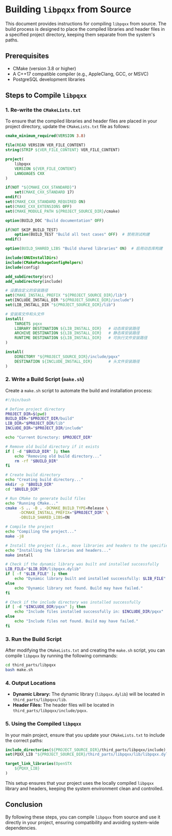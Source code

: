 # Building `libpqxx` from Source

This document provides instructions for compiling `libpqxx` from source. The build process is designed to place the compiled libraries and header files in a specified project directory, keeping them separate from the system's paths.

## Prerequisites

- CMake (version 3.8 or higher)
- A C++17 compatible compiler (e.g., AppleClang, GCC, or MSVC)
- PostgreSQL development libraries

## Steps to Compile `libpqxx`

### 1. Re-write the `CMakeLists.txt`

To ensure that the compiled libraries and header files are placed in your project directory, update the `CMakeLists.txt` file as follows:

```cmake
cmake_minimum_required(VERSION 3.8)

file(READ VERSION VER_FILE_CONTENT)
string(STRIP ${VER_FILE_CONTENT} VER_FILE_CONTENT)

project(
    libpqxx
    VERSION ${VER_FILE_CONTENT}
    LANGUAGES CXX
)

if(NOT "${CMAKE_CXX_STANDARD}")
    set(CMAKE_CXX_STANDARD 17)
endif()
set(CMAKE_CXX_STANDARD_REQUIRED ON)
set(CMAKE_CXX_EXTENSIONS OFF)
set(CMAKE_MODULE_PATH ${PROJECT_SOURCE_DIR}/cmake)

option(BUILD_DOC "Build documentation" OFF)

if(NOT SKIP_BUILD_TEST)
    option(BUILD_TEST "Build all test cases" OFF)  # 禁用测试构建
endif()

option(BUILD_SHARED_LIBS "Build shared libraries" ON)  # 启用动态库构建

include(GNUInstallDirs)
include(CMakePackageConfigHelpers)
include(config)

add_subdirectory(src)
add_subdirectory(include)

# 设置自定义的安装路径
set(CMAKE_INSTALL_PREFIX "${PROJECT_SOURCE_DIR}/lib")
set(INCLUDE_INSTALL_DIR "${PROJECT_SOURCE_DIR}/include")
set(LIB_INSTALL_DIR "${PROJECT_SOURCE_DIR}/lib")

# 安装库文件和头文件
install(
    TARGETS pqxx
    LIBRARY DESTINATION ${LIB_INSTALL_DIR}   # 动态库安装路径
    ARCHIVE DESTINATION ${LIB_INSTALL_DIR}   # 静态库安装路径
    RUNTIME DESTINATION ${LIB_INSTALL_DIR}   # 可执行文件安装路径
)

install(
    DIRECTORY "${PROJECT_SOURCE_DIR}/include/pqxx"
    DESTINATION ${INCLUDE_INSTALL_DIR}       # 头文件安装路径
)
```

### 2. Write a Build Script (`make.sh`)

Create a `make.sh` script to automate the build and installation process:

```bash
#!/bin/bash

# Define project directory
PROJECT_DIR=$(pwd)
BUILD_DIR="$PROJECT_DIR/build"
LIB_DIR="$PROJECT_DIR/lib"
INCLUDE_DIR="$PROJECT_DIR/include"

echo "Current Directory: $PROJECT_DIR"

# Remove old build directory if it exists
if [ -d "$BUILD_DIR" ]; then
    echo "Removing old build directory..."
    rm -rf "$BUILD_DIR"
fi

# Create build directory
echo "Creating build directory..."
mkdir -p "$BUILD_DIR"
cd "$BUILD_DIR"

# Run CMake to generate build files
echo "Running CMake..."
cmake -S .. -B . -DCMAKE_BUILD_TYPE=Release \
      -DCMAKE_INSTALL_PREFIX="$PROJECT_DIR" \
      -DBUILD_SHARED_LIBS=ON

# Compile the project
echo "Compiling the project..."
make -j8

# Install the project (i.e., move libraries and headers to the specified directories)
echo "Installing the libraries and headers..."
make install

# Check if the dynamic library was built and installed successfully
LIB_FILE="$LIB_DIR/libpqxx.dylib"
if [ -f "$LIB_FILE" ]; then
    echo "Dynamic library built and installed successfully: $LIB_FILE"
else
    echo "Dynamic library not found. Build may have failed."
fi

# Check if the include directory was installed successfully
if [ -d "$INCLUDE_DIR/pqxx" ]; then
    echo "Include files installed successfully in: $INCLUDE_DIR/pqxx"
else
    echo "Include files not found. Build may have failed."
fi
```

### 3. Run the Build Script

After modifying the `CMakeLists.txt` and creating the `make.sh` script, you can compile `libpqxx` by running the following commands:

```bash
cd third_parts/libpqxx
bash make.sh
```

### 4. Output Locations

- **Dynamic Library:** The dynamic library (`libpqxx.dylib`) will be located in `third_parts/libpqxx/lib`.
- **Header Files:** The header files will be located in `third_parts/libpqxx/include/pqxx`.

### 5. Using the Compiled `libpqxx`

In your main project, ensure that you update your `CMakeLists.txt` to include the correct paths:

```cmake
include_directories(${PROJECT_SOURCE_DIR}/third_parts/libpqxx/include)
set(PQXX_LIB "${PROJECT_SOURCE_DIR}/third_parts/libpqxx/lib/libpqxx.dylib")

target_link_libraries(OpenSTX
    ${PQXX_LIB}
)
```

This setup ensures that your project uses the locally compiled `libpqxx` library and headers, keeping the system environment clean and controlled.

## Conclusion

By following these steps, you can compile `libpqxx` from source and use it directly in your project, ensuring compatibility and avoiding system-wide dependencies.